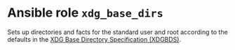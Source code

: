 # Ansible role `xdg_base_dirs`

Sets up directories and facts for the standard user and root according to the
defaults in the [XDG Base Directory Specification (XDGBDS)](https://specifications.freedesktop.org/basedir-spec/latest/).
